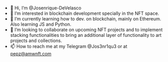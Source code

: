 - 👋 Hi, I’m @Josenrique-DeVelasco
- 👀 I’m interested in blockchain development specially in the NFT space. 
- 🌱 I’m currently learning how to dev. on blockchain, mainly on Ethereum. Also learning JS and Python.
- 💞️ I’m looking to collaborate on upcoming NFT projects and to implement stacking functionalities to bring an additional layer of functionality to art projects and collections.
- 📫 How to reach me at my Telegram @Jos3nr1qu3 or at pepz@amwnft.com

<!---
Josenrique-DeVelasco/Josenrique-DeVelasco is a ✨ special ✨ repository because its `README.md` (this file) appears on your GitHub profile.
You can click the Preview link to take a look at your changes.
--->
